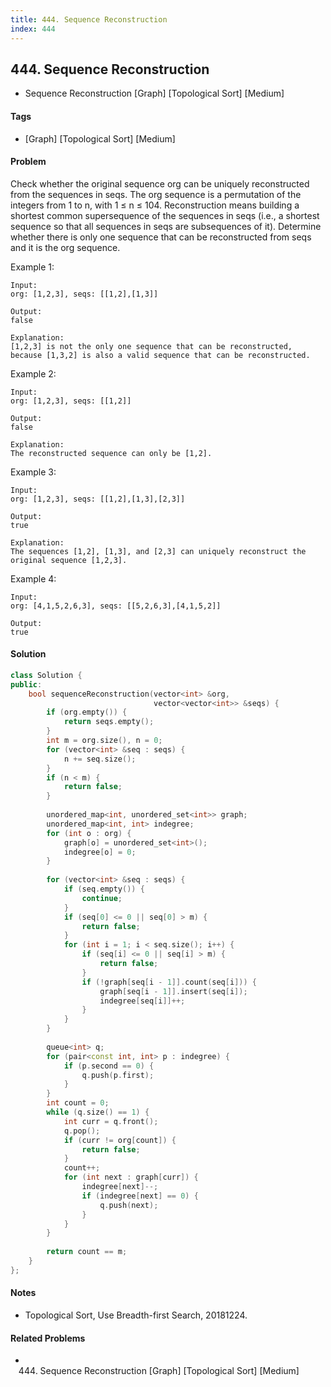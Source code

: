 ```yaml
---
title: 444. Sequence Reconstruction
index: 444
---
```


## 444. Sequence Reconstruction
- Sequence Reconstruction [Graph] [Topological Sort] [Medium]

#### Tags
- [Graph] [Topological Sort] [Medium]

#### Problem
Check whether the original sequence org can be uniquely reconstructed from the sequences in seqs. The org sequence is a permutation of the integers from 1 to n, with 1 ≤ n ≤ 104. Reconstruction means building a shortest common supersequence of the sequences in seqs (i.e., a shortest sequence so that all sequences in seqs are subsequences of it). Determine whether there is only one sequence that can be reconstructed from seqs and it is the org sequence.

Example 1:

    Input:
    org: [1,2,3], seqs: [[1,2],[1,3]]

    Output:
    false

    Explanation:
    [1,2,3] is not the only one sequence that can be reconstructed, because [1,3,2] is also a valid sequence that can be reconstructed.

Example 2:

    Input:
    org: [1,2,3], seqs: [[1,2]]

    Output:
    false

    Explanation:
    The reconstructed sequence can only be [1,2].

Example 3:

    Input:
    org: [1,2,3], seqs: [[1,2],[1,3],[2,3]]

    Output:
    true

    Explanation:
    The sequences [1,2], [1,3], and [2,3] can uniquely reconstruct the original sequence [1,2,3].

Example 4:

    Input:
    org: [4,1,5,2,6,3], seqs: [[5,2,6,3],[4,1,5,2]]

    Output:
    true

#### Solution
``` C++
class Solution {
public:
    bool sequenceReconstruction(vector<int> &org, 
                                vector<vector<int>> &seqs) {
        if (org.empty()) {
            return seqs.empty();
        }
        int m = org.size(), n = 0;
        for (vector<int> &seq : seqs) {
            n += seq.size();
        }
        if (n < m) {
            return false;
        }
        
        unordered_map<int, unordered_set<int>> graph;
        unordered_map<int, int> indegree;
        for (int o : org) {
            graph[o] = unordered_set<int>();
            indegree[o] = 0;
        }
        
        for (vector<int> &seq : seqs) {
            if (seq.empty()) {
                continue;
            }
            if (seq[0] <= 0 || seq[0] > m) {
                return false;
            }
            for (int i = 1; i < seq.size(); i++) {
                if (seq[i] <= 0 || seq[i] > m) {
                    return false;
                }
                if (!graph[seq[i - 1]].count(seq[i])) {
                    graph[seq[i - 1]].insert(seq[i]);
                    indegree[seq[i]]++;
                }
            }
        }
        
        queue<int> q;
        for (pair<const int, int> p : indegree) {
            if (p.second == 0) {
                q.push(p.first);
            }
        }
        int count = 0;
        while (q.size() == 1) {
            int curr = q.front();
            q.pop();
            if (curr != org[count]) {
                return false;
            }
            count++;
            for (int next : graph[curr]) {
                indegree[next]--;
                if (indegree[next] == 0) {
                    q.push(next);
                }
            }
        }
        
        return count == m;
    }
};
```

#### Notes
- Topological Sort, Use Breadth-first Search, 20181224.

#### Related Problems
- 444. Sequence Reconstruction [Graph] [Topological Sort] [Medium]
